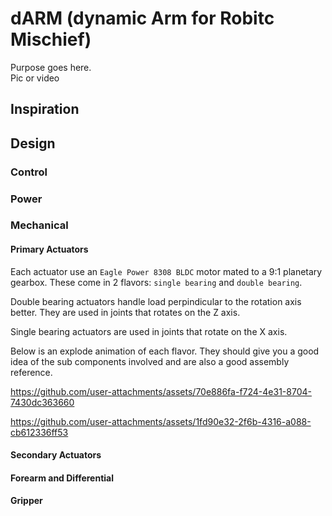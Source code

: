 # dARM (dynamic Arm for Robitc Mischief)

Purpose goes here.  
Pic or video

## Inspiration

## Design

### Control

### Power

### Mechanical

#### Primary Actuators
Each actuator use an `Eagle Power 8308 BLDC` motor mated to a 9:1 planetary gearbox. These come in 2 flavors: `single bearing` and `double bearing`.  

Double bearing actuators handle load perpindicular to the rotation axis better. They are used in joints that rotates on the Z axis. 

Single bearing actuators are used in joints that rotate on the X axis.

Below is an explode animation of each flavor.  They should give you a good idea of the sub components involved and are also a good assembly reference.

https://github.com/user-attachments/assets/70e886fa-f724-4e31-8704-7430dc363660

https://github.com/user-attachments/assets/1fd90e32-2f6b-4316-a088-cb612336ff53

#### Secondary Actuators

#### Forearm and Differential

#### Gripper
